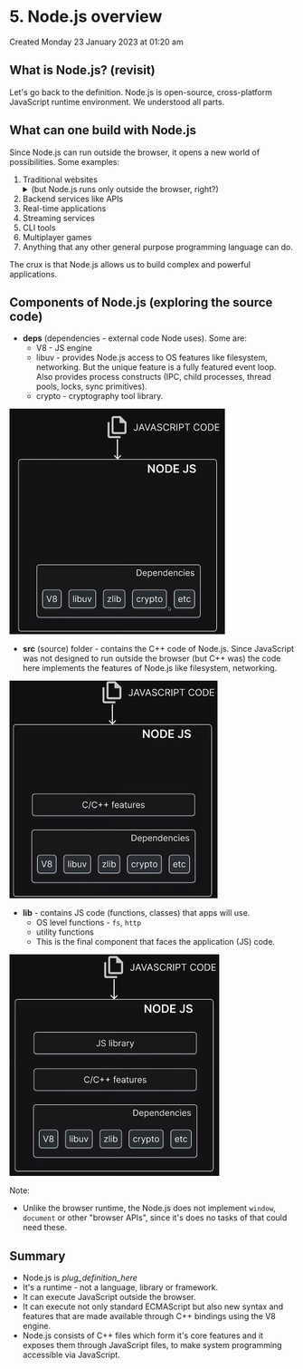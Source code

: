 # 5. Node.js overview
Created Monday 23 January 2023 at 01:20 am


## What is Node.js? (revisit)
Let's go back to the definition. Node.js is open-source, cross-platform JavaScript runtime environment. We understood all parts.


## What can one build with Node.js
Since Node.js can run outside the browser, it opens a new world of possibilities. Some examples:
1. Traditional websites <details><summary>(but Node.js runs only outside the browser, right?)</summary>Yes. But we can have frontend libraries/frameworks that spit out HTML, CSS, JS in an automated way. We can do this with any language, but it's easier to have a system in the same language (isn't that the primary reason why we made Node.js, 😅😂)</details>
2. Backend services like APIs
3. Real-time applications
4. Streaming services
5. CLI tools
6. Multiplayer games
7. Anything that any other general purpose programming language can do.

The crux is that Node.js allows us to build complex and powerful applications.


## Components of Node.js (exploring the source code)
- **deps** (dependencies - external code Node uses). Some are:
	- V8 - JS engine
	- libuv - provides Node.js access to OS features like filesystem, networking. But the unique feature is a fully featured event loop. Also provides process constructs (IPC, child processes, thread pools, locks, sync primitives).
	- crypto - cryptography tool library.

![](../../../../assets/5_Nodejs_overview-image-1-e0590904.png)
- **src** (source) folder - contains the C++ code of Node.js. Since JavaScript was not designed to run outside the browser (but C++ was) the code here implements the features of Node.js like filesystem, networking.

![](../../../../assets/5_Nodejs_overview-image-2-e0590904.png)
- **lib** - contains JS code (functions, classes) that apps will use.
	- OS level functions - `fs`, `http`
	- utility functions
	- This is the final component that faces the application (JS) code.

![](../../../../assets/5_Nodejs_overview-image-3-e0590904.png)

Note:
- Unlike the browser runtime, the Node.js does not implement `window`, `document` or other "browser APIs", since it's does no tasks of that could need these.


## Summary
- Node.js is _plug_definition_here_
- It's a runtime - not a language, library or framework.
- It can execute JavaScript outside the browser.
- It can execute not only standard ECMAScript but also new syntax and features that are made available through C++ bindings using the V8 engine.
- Node.js consists of C++ files which form it's core features and it exposes them through JavaScript files, to make system programming accessible via JavaScript.
